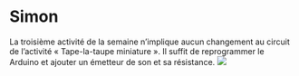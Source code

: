 # Simon
La troisième activité de la semaine n’implique aucun changement au circuit de l’activité « Tape-la-taupe
miniature ». Il suffit de reprogrammer le Arduino et ajouter un émetteur de son et sa résistance.
![](démo.gif)